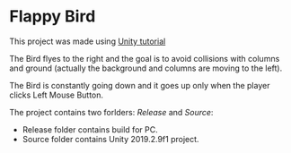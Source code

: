 # Flappy Bird

This project was made using [Unity tutorial](https://learn.unity.com/tutorial/live-session-making-a-flappy-bird-style-game)

The Bird flyes to the right and the goal is to avoid collisions with columns and ground 
(actually the background and columns are moving to the left).

The Bird is constantly going down and it goes up only when the player clicks Left Mouse Button.

The project contains two forlders: *Release* and *Source*:

- Release folder contains build for PC.
- Source folder contains Unity 2019.2.9f1 project.
